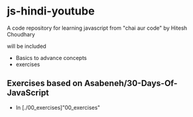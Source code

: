 # js-hindi-youtube
A code repository for learning javascript from "chai aur code" by Hitesh Choudhary

will be included
- Basics to advance concepts
- exercises

## Exercises based on Asabeneh/30-Days-Of-JavaScript
- In [./00_exercises]"00_exercises"
